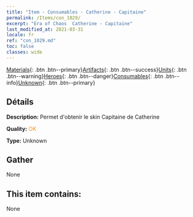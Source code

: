 ```yaml
---
title: "Item - Consumables - Catherine - Capitaine"
permalink: /Items/con_1029/
excerpt: "Era of Chaos  Catherine - Capitaine"
last_modified_at: 2021-03-31
locale: fr
ref: "con_1029.md"
toc: false
classes: wide
---
```

 [Materials](/fr/Items/){: .btn .btn--primary}[Artifacts](/fr/Items/Artifacts/){: .btn .btn--success}[Units](/fr/Items/Units/){: .btn .btn--warning}[Heroes](/fr/Items/Heroes/){: .btn .btn--danger}[Consumables](/fr/Items/Consumables/){: .btn .btn--info}[Unknown](/fr/Items/Unknown/){: .btn .btn--primary}

## Détails
 **Description:** Permet d'obtenir le skin Capitaine de Catherine

 **Quality:** <span style="color: #FF8C00">OK</span>

 **Type:** Unknown

## Gather

  None

## This item contains:

  None

